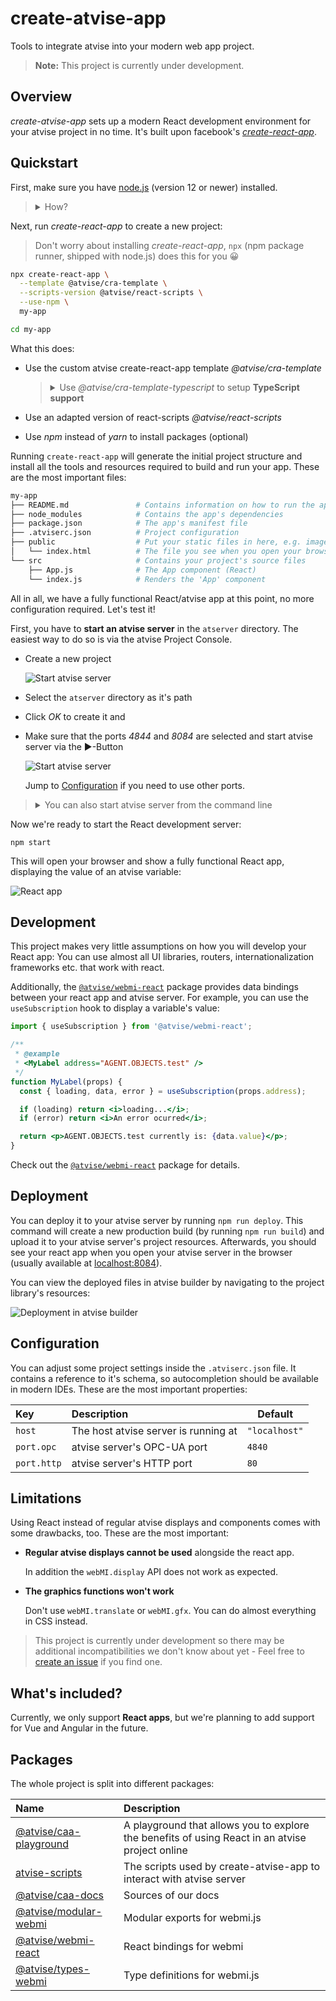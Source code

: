 # create-atvise-app

Tools to integrate atvise into your modern web app project.

> **Note:** This project is currently under development.

## Overview

_create-atvise-app_ sets up a modern React development environment for your atvise project in no time. It's built upon facebook's [_create-react-app_](https://create-react-app.dev).

## Quickstart

First, make sure you have [node.js](https://nodejs.org/en/) (version 12 or newer) installed.

> <details>
> <summary>How?</summary>
>
> Run `node --version` on the command line.
>
> ```sh
> node --version
> v12.18.2 # The node.js version installed
> ```
>
> If this command fails or prints a version number lower than _12_ download and install the latest LTS (long term support) version from [nodejs.org](https://nodejs.org/en/).
>
> </details>

Next, run _create-react-app_ to create a new project:

> Don't worry about installing _create-react-app_, `npx` (npm package runner, shipped with node.js) does this for you 😀

```bash
npx create-react-app \
  --template @atvise/cra-template \
  --scripts-version @atvise/react-scripts \
  --use-npm \
  my-app

cd my-app
```

What this does:

- Use the custom atvise create-react-app template _@atvise/cra-template_

  > <details><summary>Use <i>@atvise/cra-template-typescript</i> to setup <strong>TypeScript support</strong></summary>
  >
  > ```bash
  > npx create-react-app \
  >   --template @atvise/cra-template-typescript \
  >   --scripts-version @atvise/react-scripts \
  >   --use-npm \
  >   my-ts-app
  >
  >   cd my-ts-app
  > ```
  >
  > </details>

- Use an adapted version of react-scripts _@atvise/react-scripts_
- Use _npm_ instead of _yarn_ to install packages (optional)

Running `create-react-app` will generate the initial project structure and install all the tools and resources required to build and run your app. These are the most important files:

```sh
my-app
├── README.md               # Contains information on how to run the app
├── node_modules            # Contains the app's dependencies
├── package.json            # The app's manifest file
├── .atviserc.json          # Project configuration
├── public                  # Put your static files in here, e.g. images
│   └── index.html          # The file you see when you open your browser
└── src                     # Contains your project's source files
    ├── App.js              # The App component (React)
    └── index.js            # Renders the 'App' component
```

All in all, we have a fully functional React/atvise app at this point, no more configuration required. Let's test it!

First, you have to **start an atvise server** in the `atserver` directory. The easiest way to do so is via the atvise Project Console.

- Create a new project

  ![Start atvise server](./docs/assets/atmonitor-add-project.png)

- Select the `atserver` directory as it's path
- Click _OK_ to create it and
- Make sure that the ports _4844_ and _8084_ are selected and start atvise server via the ▶️-Button

  ![Start atvise server](./docs/assets/atmonitor-started.png)

  Jump to [Configuration](#configuration) if you need to use other ports.

> <details>
> <summary>You can also start atvise server from the command line</summary>
>
> **On Windows**
>
> ```
> "C:\Program Files\atvise\atserver.exe" /proj=%cd% atserver/nodes.db /boot
> ```
>
> **On Linux**
>
> ```
> atserver --proj $(pwd) --boot
> ```
>
> </details>

Now we're ready to start the React development server:

```
npm start
```

This will open your browser and show a fully functional React app, displaying the value of an atvise variable:

![React app](./docs/assets/react-app.png)

## Development

This project makes very little assumptions on how you will develop your React app: You can use almost all UI libraries, routers, internationalization frameworks etc. that work with react.

Additionally, the [`@atvise/webmi-react`](./packages/react) package provides data bindings between your react app and atvise server. For example, you can use the `useSubscription` hook to display a variable's value:

```jsx
import { useSubscription } from '@atvise/webmi-react';

/**
 * @example
 * <MyLabel address="AGENT.OBJECTS.test" />
 */
function MyLabel(props) {
  const { loading, data, error } = useSubscription(props.address);

  if (loading) return <i>loading...</i>;
  if (error) return <i>An error ocurred</i>;

  return <p>AGENT.OBJECTS.test currently is: {data.value}</p>;
}
```

Check out the [`@atvise/webmi-react`](./packages/react) package for details.

## Deployment

You can deploy it to your atvise server by running `npm run deploy`. This command will create a new production build (by running `npm run build`) and upload it to your atvise server's project resources. Afterwards, you should see your react app when you open your atvise server in the browser (usually available at [localhost:8084](http://localhost:8084)).

You can view the deployed files in atvise builder by navigating to the project library's resources:

![Deployment in atvise builder](./docs/assets/atbuilder-deployed-resources.png)

## Configuration

You can adjust some project settings inside the `.atviserc.json` file. It contains a reference to it's schema, so autocompletion should be available in modern IDEs. These are the most important properties:

| Key         | Description                          | Default       |
| :---------- | :----------------------------------- | ------------- |
| `host`      | The host atvise server is running at | `"localhost"` |
| `port.opc`  | atvise server's OPC-UA port          | `4840`        |
| `port.http` | atvise server's HTTP port            | `80`          |

## Limitations

Using React instead of regular atvise displays and components comes with some drawbacks, too. These are the most important:

- **Regular atvise displays cannot be used** alongside the react app.

  In addition the `webMI.display` API does not work as expected.

- **The graphics functions won't work**

  Don't use `webMI.translate` or `webMI.gfx`. You can do almost everything in CSS instead.

> This project is currently under development so there may be additional incompatibilities we don't know about yet - Feel free to [create an issue](https://github.com/LukasHechenberger/create-atvise-app/issues/new) if you find one.

## What's included?

Currently, we only support **React apps**, but we're planning to add support for Vue and Angular in the future.

<!-- FIXME: Create and link docs on how to use *atvise-scripts* with non-react apps -->

## Packages

The whole project is split into different packages:

<!-- BEGIN packages -->
<!-- This section is generated, do not edit it! -->

| Name                                              | Description                                                                                     |
| :------------------------------------------------ | :---------------------------------------------------------------------------------------------- |
| [@atvise/caa-playground](./examples/playground)   | A playground that allows you to explore the benefits of using React in an atvise project online |
| [atvise-scripts](./packages/atvise-scripts)       | The scripts used by create-atvise-app to interact with atvise server                            |
| [@atvise/caa-docs](./packages/gh-pages)           | Sources of our docs                                                                             |
| [@atvise/modular-webmi](./packages/modular-webmi) | Modular exports for webmi.js                                                                    |
| [@atvise/webmi-react](./packages/react)           | React bindings for webmi                                                                        |
| [@atvise/types-webmi](./packages/types-webmi)     | Type definitions for webmi.js                                                                   |

<!-- END packages -->
